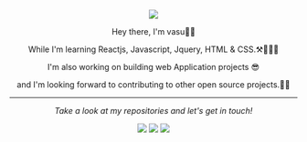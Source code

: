 ###
  

<div id="header" align="center">
  
  ![](https://media.giphy.com/media/du3J3cXyzhj75IOgvA/giphy.gif ) 
  <p>
  Hey there, I'm vasu👋🏽
    <P>
  While I'm learning Reactjs, Javascript, Jquery, HTML & CSS.⚒️👨🏽‍💻
    </P>
  I'm also working on building web Application projects 😎
  </P>
   and I'm looking forward to contributing to other open source projects.🐞📝
    
  </p>

  
  
  
  </div>


<hr>
<p align="center">
  <i>Take a look at my repositories and let's get in touch!</i>

<p align="center">
<a href= "https://github.com/kvvasu"><img src="https://img.icons8.com/material-outlined/27/000000/ball-point-pen.png"/></a>
<a href= "https://www.linkedin.com/in/kv-vasu-yadav"><img src="https://img.icons8.com/material-outlined/30/000000/linkedin.png"/></a>
<a href= "https://twitter.com/graymatterre><img src="https://img.icons8.com/material-outlined/30/000000/twitter.png"/></a>
<a href= "https://projectk"><img src="https://img.icons8.com/material-outlined/27/000000/geography.png"/></a>
</p>


</p>

<!--

-->
